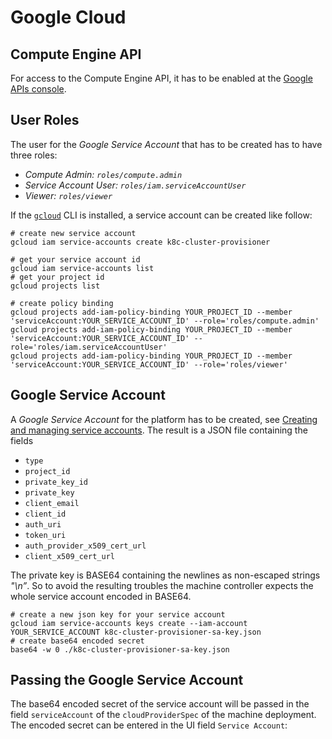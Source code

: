 # Google Cloud

## Compute Engine API

For access to the Compute Engine API, it has to be enabled at the [Google APIs console](https://console.developers.google.com/apis/dashboard).

## User Roles

The user for the _Google Service Account_ that has to be created has to have three roles:

* _Compute Admin: `roles/compute.admin`_
* _Service Account User: `roles/iam.serviceAccountUser`_
* _Viewer: `roles/viewer`_

If the [`gcloud`](https://cloud.google.com/sdk/install) CLI is installed, a service account can be created like follow:

```text
# create new service account
gcloud iam service-accounts create k8c-cluster-provisioner

# get your service account id
gcloud iam service-accounts list
# get your project id
gcloud projects list

# create policy binding
gcloud projects add-iam-policy-binding YOUR_PROJECT_ID --member 'serviceAccount:YOUR_SERVICE_ACCOUNT_ID' --role='roles/compute.admin'
gcloud projects add-iam-policy-binding YOUR_PROJECT_ID --member 'serviceAccount:YOUR_SERVICE_ACCOUNT_ID' --role='roles/iam.serviceAccountUser' 
gcloud projects add-iam-policy-binding YOUR_PROJECT_ID --member 'serviceAccount:YOUR_SERVICE_ACCOUNT_ID' --role='roles/viewer'
```

## Google Service Account

A _Google Service Account_ for the platform has to be created, see [Creating and managing service accounts](https://cloud.google.com/iam/docs/creating-managing-service-accounts). The result is a JSON file containing the fields

* `type`
* `project_id`
* `private_key_id`
* `private_key`
* `client_email`
* `client_id`
* `auth_uri`
* `token_uri`
* `auth_provider_x509_cert_url`
* `client_x509_cert_url`

The private key is BASE64 containing the newlines as non-escaped strings _"\n”_. So to avoid the resulting troubles the machine controller expects the whole service account encoded in BASE64.

```text
# create a new json key for your service account
gcloud iam service-accounts keys create --iam-account YOUR_SERVICE_ACCOUNT k8c-cluster-provisioner-sa-key.json
# create base64 encoded secret
base64 -w 0 ./k8c-cluster-provisioner-sa-key.json
```

## Passing the Google Service Account

The base64 encoded secret of the service account will be passed in the field `serviceAccount` of the `cloudProviderSpec` of the machine deployment. The encoded secret can be entered in the UI field `Service Account`:

